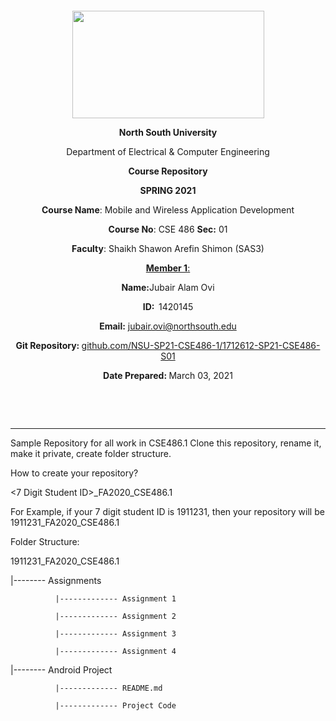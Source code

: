 <p style="text-align: center;">&nbsp;</p>
<p style="text-align: center;">&nbsp;</p>
<p align="center"><strong><img src="https://media.dhakatribune.com/uploads/2016/11/nsulogo.jpg" alt="" width="307" height="172" /></strong></p>



<p align="center"><strong>North South University</strong></p>
<p align="center">Department of Electrical &amp; Computer Engineering</p>
<p align="center"><strong>Course Repository</strong></p>
<p align="center"><strong>SPRING 2021 </strong></p>


<p align="center"><strong>Course Name</strong>: Mobile and Wireless Application Development </p>
<p align="center"><strong>Course No</strong>: CSE 486 <strong>Sec</strong><strong>:</strong> 01</p>
<p align="center"><strong>Faculty</strong>: Shaikh Shawon Arefin Shimon (SAS3)</p>
<p align="center"><strong><u>Member 1</u></strong><u>:</u></p>
<p align="center"><strong>Name</strong><strong>:</strong>Jubair Alam Ovi</p>
<p align="center"><strong>ID</strong><strong>:&nbsp; </strong>1420145</p>
<p align="center"><strong>Email</strong><strong>:</strong> <a href="mailto:jubair.ovi@northsouth.edu">jubair.ovi@northsouth.edu</a></p>

<p align="center"><strong>Git Repository</strong><strong>: </strong><a href="github.com/NSU-SP21-CSE486-1/1712612-SP21-CSE486-S01">github.com/NSU-SP21-CSE486-1/1712612-SP21-CSE486-S01</a></p>

<p align="center"><strong>Date Prepared</strong><strong>: </strong>March 03, 2021</p>
<p><strong>&nbsp;</strong></p>
<p><strong>&nbsp;</strong></p>


--------------------------------------------------------------------------------------------

Sample Repository for all work in CSE486.1
Clone this repository, rename it, make it private, create folder structure.

How to create your repository?

<7 Digit Student ID>_FA2020_CSE486.1

For Example, if your 7 digit student ID is 1911231, then your repository will be 1911231_FA2020_CSE486.1

Folder Structure:

1911231_FA2020_CSE486.1

  |-------- Assignments
  
              |------------- Assignment 1
              
              |------------- Assignment 2
              
              |------------- Assignment 3
              
              |------------- Assignment 4
              
  |-------- Android Project
  
              |------------- README.md
              
              |------------- Project Code
              
                              
  
              
